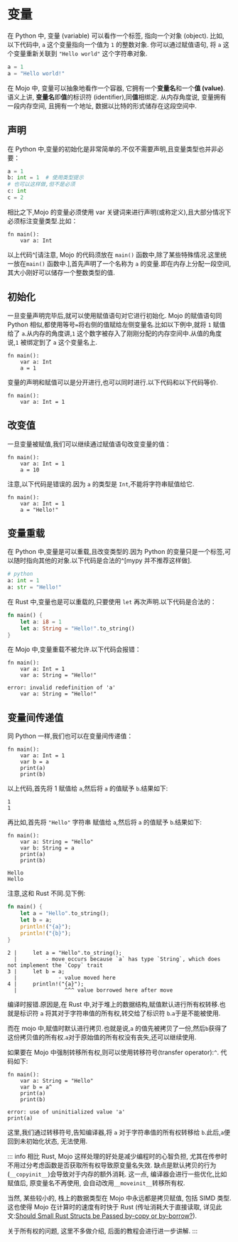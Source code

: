 # 变量

在 Python 中, 变量 (variable) 可以看作一个标签, 指向一个对象 (object). 比如, 以下代码中, `a` 这个变量指向一个值为 `1` 的整数对象. 你可以通过赋值语句, 将 `a` 这个变量重新关联到 `"Hello world"` 这个字符串对象.

```python
a = 1
a = "Hello world!"
```

在 Mojo 中, 变量可以抽象地看作一个容器, 它拥有一个**变量名**和一个**值 (value)**. 语义上讲, **变量名**即**值**的标识符 (identifier),同**值**相绑定. 从内存角度说, 变量拥有一段内存空间, 且拥有一个地址, 数据以比特的形式储存在这段空间中.

## 声明

在 Python 中,变量的初始化是非常简单的.不仅不需要声明,且变量类型也并非必要：

```python
a = 1
b: int = 1  # 使用类型提示
# 也可以这样做,但不是必须
c: int
c = 2
```

相比之下,Mojo 的变量必须使用 var 关键词来进行声明(或称定义),且大部分情况下必须标注变量类型.比如：

```mojo
fn main():
    var a: Int
```

以上代码^[请注意, Mojo 的代码须放在 `main()` 函数中,除了某些特殊情况.这里统一放在`main()` 函数中.],首先声明了一个名称为 `a` 的变量.即在内存上分配一段空间,其大小刚好可以储存一个整数类型的值.

## 初始化

一旦变量声明完毕后,就可以使用赋值语句对它进行初始化. Mojo 的赋值语句同 Python 相似,都使用等号`=`将右侧的值赋给左侧变量名.比如以下例中,就将 `1` 赋值给了 `a`.从内存的角度讲,`1` 这个数字被存入了刚刚分配的内存空间中.从值的角度说,`1` 被绑定到了 `a` 这个变量名上.

```mojo
fn main():
    var a: Int
    a = 1
```

变量的声明和赋值可以是分开进行,也可以同时进行.以下代码和以下代码等价.

```mojo
fn main():
    var a: Int = 1
```

## 改变值

一旦变量被赋值,我们可以继续通过赋值语句改变变量的值：

```mojo
fn main():
    var a: Int = 1
    a = 10
```

注意,以下代码是错误的.因为 `a` 的类型是 `Int`,不能将字符串赋值给它.

```mojo
fn main():
    var a: Int = 1
    a = "Hello!"
```

## 变量重载

在 Python 中,变量是可以重载,且改变类型的.因为 Python 的变量只是一个标签,可以随时指向其他的对象.以下代码是合法的^[mypy 并不推荐这样做].

```python
# python
a: int = 1
a: str = "Hello!"
```

在 Rust 中,变量也是可以重载的,只要使用 `let` 再次声明.以下代码是合法的：

```rust
fn main() {
    let a: i8 = 1
    let a: String = "Hello!".to_string()
}
```

在 Mojo 中,变量重载不被允许.以下代码会报错：

```mojo
fn main():
    var a: Int = 1
    var a: String = "Hello!"
```

```console
error: invalid redefinition of 'a'
    var a: String = "Hello!"
```

## 变量间传递值

同 Python 一样,我们也可以在变量间传递值：

```mojo
fn main():
    var a: Int = 1
    var b = a
    print(a)
    print(b)
```

以上代码,首先将 1 赋值给 `a`,然后将 `a` 的值赋予 `b`.结果如下:

```console
1
1
```

再比如,首先将 `"Hello"` 字符串 赋值给 `a`,然后将 `a` 的值赋予 `b`.结果如下:

```mojo
fn main():
    var a: String = "Hello"
    var b: String = a
    print(a)
    print(b)
```

```console
Hello
Hello
```

注意,这和 Rust 不同.见下例:

```rust
fn main() {
    let a = "Hello".to_string();
    let b = a;
    println!("{a}");
    println!("{b}");
}
```

```console
2 |     let a = "Hello".to_string();
  |         - move occurs because `a` has type `String`, which does not implement the `Copy` trait
3 |     let b = a;
  |             - value moved here
4 |     println!("{a}");
  |               ^^^ value borrowed here after move
```

编译时报错.原因是,在 Rust 中,对于堆上的数据结构,赋值默认进行所有权转移.也就是标识符 `a` 将其对于字符串值的所有权,转交给了标识符 `b`.`a`于是不能被使用.

而在 mojo 中,赋值时默认进行拷贝.也就是说,`a` 的值先被拷贝了一份,然后`b`获得了这份拷贝值的所有权.`a`对于原始值的所有权没有丧失,还可以继续使用.

如果要在 Mojo 中强制转移所有权,则可以使用转移符号(transfer operator):`^`. 代码如下:

```mojo
fn main():
    var a: String = "Hello"
    var b = a^
    print(a)
    print(b)
```

```console
error: use of uninitialized value 'a'
print(a)
```

这里,我们通过转移符号,告知编译器,将 `a` 对于字符串值的所有权转移给 `b`.此后,`a`便回到未初始化状态, 无法使用.

::: info
相比 Rust, Mojo 这样处理的好处是减少编程时的心智负担, 尤其在传参时不用过分考虑函数是否获取所有权导致原变量名失效. 缺点是默认拷贝的行为(`__copyinit__`)会导致对于内存的额外消耗. 这一点, 编译器会进行一些优化,比如赋值后, 原变量名不再使用, 会自动改用`__moveinit__`转移所有权.

当然, 某些较小的, 栈上的数据类型在 Mojo 中永远都是拷贝赋值, 包括 SIMD 类型. 这也使得 Mojo 在计算时的速度有时快于 Rust (传址消耗大于直接读取, 详见此文:[Should Small Rust Structs be Passed by-copy or by-borrow?](https://www.forrestthewoods.com/blog/should-small-rust-structs-be-passed-by-copy-or-by-borrow/)).

关于所有权的问题, 这里不多做介绍, 后面的教程会进行进一步讲解.
:::
